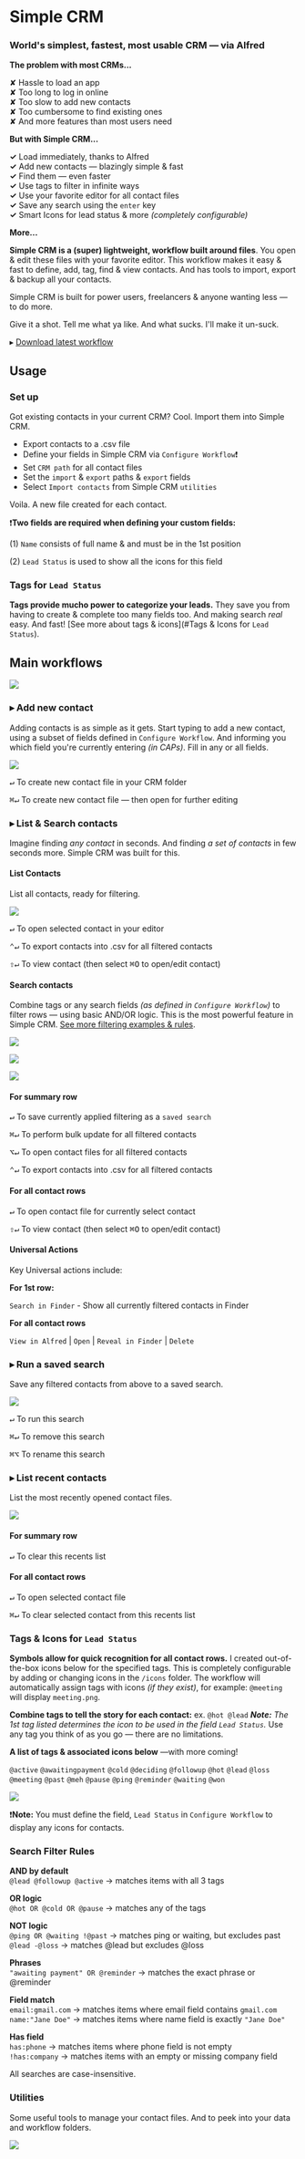 # Simple CRM

### World's simplest, fastest, most usable CRM — via Alfred

**The problem with most CRMs...**

✘  Hassle to load an app  
✘  Too long to log in online  
✘  Too slow to add new contacts  
✘  Too cumbersome to find existing ones  
✘  And more features than most users need

**But with Simple CRM...** 

**✓**  Load immediately, thanks to Alfred  
**✓**  Add new contacts — blazingly simple & fast  
**✓**  Find them — even faster  
**✓**  Use tags to filter in infinite ways  
**✓**  Use your favorite editor for all contact files  
**✓**  Save any search using the `enter` key  
**✓**  Smart Icons for lead status & more *(completely configurable)*

**More...**

**Simple CRM is a (super) lightweight, workflow built around files**. You open & edit these files with your favorite editor. This workflow makes it easy & fast to define, add, tag, find &  view contacts. And has tools to import, export & backup all your contacts. 

Simple CRM is built for power users, freelancers & anyone wanting less — to do more.

Give it a shot. Tell me what ya like. And what sucks. I'll make it un-suck.

▸ [Download latest workflow](https://github.com/modrocko/simple-crm/releases/latest)

## Usage

### Set up

Got existing contacts in your current CRM? Cool. Import them into Simple CRM.

- Export contacts to a .csv file
- Define your fields in Simple CRM via `Configure Workflow`❗
- Set  `CRM path` for all contact files
- Set the `import` & `export` paths & `export` fields
- Select `Import contacts` from Simple CRM `utilities` 

Voila. A new file created for each contact.

❗**Two fields are required when defining your custom fields:**

(1) `Name` consists of full name & and must be in the 1st position

(2) `Lead Status` is used to show all the icons for this field

### Tags for `Lead Status`

**Tags provide mucho power to categorize your leads.** They save you from having to create & complete too many fields too. And making search *real* easy. And fast! [See more about tags & icons](#Tags & Icons for `Lead Status`).

## Main workflows

![](assets/crm.png)  

### ▸ Add new contact

Adding contacts is as simple as it gets. Start typing to add a new contact, using a subset of fields defined in `Configure Workflow`. And informing you which field you're currently entering *(in CAPs)*. Fill in any or all fields.


![](assets/crma.png) 

<kbd>↵</kbd>  To create new contact file in your CRM folder

<kbd>⌘</kbd><kbd>↵</kbd> To create new contact file — then open for further editing

### ▸ List & Search contacts

Imagine finding *any contact* in seconds. And finding *a set of contacts* in few seconds more. Simple CRM was built for this.

#### List Contacts

List all contacts, ready for filtering.

![](assets/crml.png)   

<kbd>↵</kbd> To open selected contact in your editor

<kbd>⌃</kbd><kbd>↵</kbd> To export contacts into .csv for all filtered contacts

<kbd>⇧</kbd><kbd>↵</kbd> To view contact (then select <kbd>⌘</kbd><kbd>O</kbd> to open/edit contact)

#### Search contacts

Combine tags or any search fields *(as defined in `Configure Workflow`)* to filter rows — using basic AND/OR logic. This is the most powerful feature in Simple CRM. [See more filtering examples & rules](#Search-Filter-Rules).

![](assets/crml1.png)   

![](assets/crml2.png)   

![](assets/crml3.png)     

#### For summary row

<kbd>↵</kbd> To save currently applied filtering as a `saved search`

<kbd>⌘</kbd><kbd>↵</kbd> To perform bulk update for all filtered contacts

<kbd>⌥</kbd><kbd>↵</kbd> To open contact files for all filtered contacts

<kbd>⌃</kbd><kbd>↵</kbd> To export contacts into .csv for all filtered contacts

#### For all contact rows

<kbd>↵</kbd> To open contact file for currently select contact

<kbd>⇧</kbd><kbd>↵</kbd> To view contact (then select <kbd>⌘</kbd><kbd>O</kbd> to open/edit contact)

#### Universal Actions

Key Universal actions include: 

**For 1st row:** 

`Search in Finder` - Show all currently filtered contacts in Finder

**For all contact rows**

`View in Alfred` | `Open`  | `Reveal in Finder`  | `Delete`

### ▸ Run a saved search

Save any filtered contacts from above to a saved search.

![](assets/crms.png)    

<kbd>↵</kbd> To run this search

<kbd>⌘</kbd><kbd>↵</kbd> To remove this search

<kbd>⌘</kbd><kbd>⌥</kbd> To rename this search

### ▸ List recent contacts

List the most recently opened contact files.

![](assets/crmr.png)    

#### For summary row

<kbd>↵</kbd> To clear this recents list

#### For all contact rows

<kbd>↵</kbd> To open selected contact file

<kbd>⌘</kbd><kbd>↵</kbd> To clear selected contact from this recents list

### Tags & Icons for `Lead Status`

**Symbols allow for quick recognition for all contact rows.** I created out-of-the-box icons below for the specified tags. This is completely configurable by adding or changing icons in the `/icons` folder. The workflow will automatically assign tags with icons *(if they exist)*, for example: `@meeting` will display `meeting.png`.

**Combine tags to tell the story for each contact:**  ex. `@hot @lead` ***Note:** The 1st tag listed determines the icon to be used in the field `Lead Status`.* Use any tag you think of as you go — there are no limitations.

**A list of tags & associated icons below** —with more coming!

 `@active` `@awaitingpayment` `@cold` `@deciding` `@followup` `@hot` `@lead` `@loss` `@meeting` `@past` `@meh` `@pause` `@ping` `@reminder` `@waiting` `@won`

![](assets/icons.png)  

❗**Note:** You must define the field, `Lead Status` in `Configure Workflow`  to display any icons for contacts.

### Search Filter Rules

**AND by default**  
 `@lead @followup @active` → matches items with all 3 tags  

**OR logic**  
 `@hot OR @cold OR @pause` → matches any of the tags  

**NOT logic**  
 `@ping OR @waiting !@past` → matches ping or waiting, but excludes past  
 `@lead -@loss` → matches @lead but excludes @loss  

**Phrases**  
 `"awaiting payment" OR @reminder` → matches the exact phrase or @reminder  

**Field match**  
 `email:gmail.com` → matches items where email field contains `gmail.com`  
 `name:"Jane Doe"` → matches items where name field is exactly `"Jane Doe"`  

**Has field**  
 `has:phone` → matches items where phone field is not empty  
 `!has:company` → matches items with an empty or missing company field  

All searches are case-insensitive.

### Utilities

Some useful tools to manage your contact files. And to peek into your data and workflow folders.

![](assets/crmu.png)    



